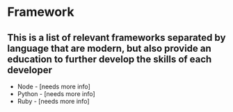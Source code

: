 # Framework

## This is a list of relevant frameworks separated by language that are modern, but also provide an education to further develop the skills of each developer

* Node - [needs more info]
* Python - [needs more info]
* Ruby - [needs more info]